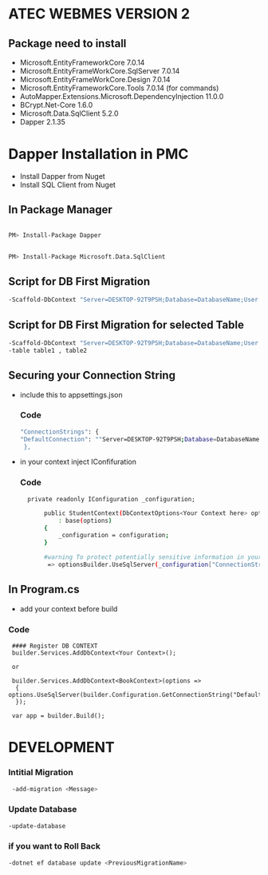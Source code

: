 # ATEC WEBMES VERSION 2
 
 <!-- @format -->

## Package need to install

- Microsoft.EntityFrameworkCore 7.0.14
- Microsoft.EntityFrameWorkCore.SqlServer 7.0.14
- Microsoft.EntityFrameWorkCore.Design 7.0.14
- Microsoft.EntityFrameworkCore.Tools 7.0.14 (for commands)
- AutoMapper.Extensions.Microsoft.DependencyInjection 11.0.0
- BCrypt.Net-Core 1.6.0
- Microsoft.Data.SqlClient 5.2.0
- Dapper 2.1.35
  
# Dapper Installation in PMC
 - Install Dapper from Nuget
 - Install SQL Client from Nuget

 ## In Package Manager
 ``````bash

 PM> Install-Package Dapper

 ``````

  ``````bash

 PM> Install-Package Microsoft.Data.SqlClient

 ``````


## Script for DB First Migration

```bash
-Scaffold-DbContext "Server=DESKTOP-92T9PSH;Database=DatabaseName;User Id=ServerUserName;Password=ServerPassword;TrustServerCertificate=True;" Microsoft.EntityFrameworkCore.SqlServer -OutputDir ScaffoldContextModel -f
```

## Script for DB First Migration for selected Table

```bash
-Scaffold-DbContext "Server=DESKTOP-92T9PSH;Database=DatabaseName;User Id=ServerUserName;Password=ServerPassword;TrustServerCertificate=True;" Microsoft.EntityFrameworkCore.SqlServer -OutputDir ScaffoldContextModel -f
-table table1 , table2
```

## Securing your Connection String

- include this to appsettings.json

  ### Code

  ```bash
  "ConnectionStrings": {
  "DefaultConnection": ""Server=DESKTOP-92T9PSH;Database=DatabaseName;User Id=ServerUserName;Password=ServerPassword;TrustServerCertificate=True;"
   },
  ```

- in your context inject IConfifuration
  ### Code
        private readonly IConfiguration _configuration;

```bash
          public StudentContext(DbContextOptions<Your Context here> options, IConfiguration configuration)
              : base(options)
          {
              _configuration = configuration;
          }

          #warning To protect potentially sensitive information in your connection string, you should move it out of source code. You can avoid scaffolding the connection string by using the Name= syntax to read it from configuration - see https://go.microsoft.com/fwlink/?linkid=2131148. For more guidance on storing connection strings, see http://go.microsoft.com/fwlink/?LinkId=723263.
           => optionsBuilder.UseSqlServer(_configuration["ConnectionStrings:DefaultConnection"]);
```

## In Program.cs

- add your context before build

### Code

     #### Register DB CONTEXT
     builder.Services.AddDbContext<Your Context>();

     or

     builder.Services.AddDbContext<BookContext>(options =>
      {
    options.UseSqlServer(builder.Configuration.GetConnectionString("DefaultConnection"));
      });

     var app = builder.Build();

# DEVELOPMENT

### Intitial Migration

```bash
 -add-migration <Message>
```

### Update Database

```bash
-update-database
```

### if you want to Roll Back

```bash
-dotnet ef database update <PreviousMigrationName>
```
